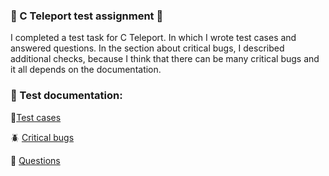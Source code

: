 ### 🚀 C Teleport test assignment 🚀

I completed a test task for C Teleport. 
In which I wrote test cases and answered questions.
In the section about critical bugs, I described additional checks, because I think that there 
can be many critical bugs and it all depends on the documentation.

### 📁 Test documentation:

📝[Test cases](https://github.com/irinaBerendeeva87/MobileTesterTestAssignment/blob/main/app/src/main/TestCases.md)

🪲 [Critical bugs](https://github.com/irinaBerendeeva87/MobileTesterTestAssignment/blob/main/app/src/main/CriticalBugs.md)

🔖 [Questions](https://github.com/irinaBerendeeva87/MobileTesterTestAssignment/blob/main/app/src/main/Questions.md)


